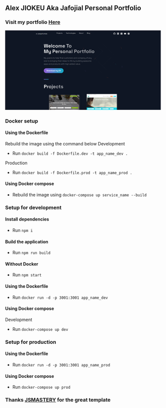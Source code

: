 ## Alex JIOKEU Aka Jafojial Personal Portfolio

### Visit my portfolio [Here](https://jafojial.cm)

![Portfolio Website](/public/images/jafojial_portfolio.png)

### Docker setup
#### Using the Dockerfile
Rebuild the image using the command below
Development
- Run ```docker build -f Dockerfile.dev -t app_name_dev .```

Production
- Run ```docker build -f Dockerfile.prod -t app_name_prod .```
#### Using Docker compose
- Rebuild the image using ```docker-compose up service_name --build```

### Setup for development
#### Install dependencies
- Run ```npm i```
#### Build the application
- Run ```npm run build```
#### Without Docker
- Run ```npm start```
#### Using the Dockerfile
- Run ```docker run -d -p 3001:3001 app_name_dev```

#### Using Docker compose
Development
- Run ```docker-compose up dev```

### Setup for production
#### Using the Dockerfile
- Run ```docker run -d -p 3001:3001 app_name_prod```

#### Using Docker compose
- Run ```docker-compose up prod```

### Thanks [JSMASTERY](https://github.com/adrianhajdin/portfolio_website) for the great template
